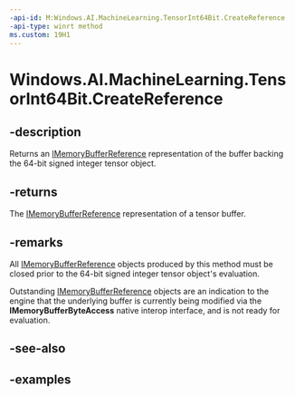 ```yaml
---
-api-id: M:Windows.AI.MachineLearning.TensorInt64Bit.CreateReference
-api-type: winrt method
ms.custom: 19H1
---
```


<!-- Method syntax.
public [IMemoryBufferReference](../windows.foundation/imemorybufferreference.md) TensorInt64Bit.CreateReference()
-->

# Windows.AI.MachineLearning.TensorInt64Bit.CreateReference

## -description
Returns an [IMemoryBufferReference](../windows.foundation/imemorybufferreference.md) representation of the buffer backing the 64-bit signed integer tensor object.

## -returns
The [IMemoryBufferReference](../windows.foundation/imemorybufferreference.md) representation of a tensor buffer.

## -remarks
All [IMemoryBufferReference](../windows.foundation/imemorybufferreference.md) objects produced by this method must be closed prior to the 64-bit signed integer tensor object's evaluation.

Outstanding [IMemoryBufferReference](../windows.foundation/imemorybufferreference.md) objects are an indication to the engine that the underlying buffer is currently being modified via the **IMemoryBufferByteAccess** native interop interface, and is not ready for evaluation.

## -see-also

## -examples
